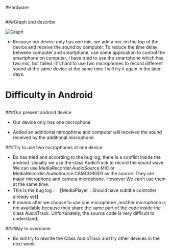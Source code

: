 #Hardware 

##
###Graph and describe

![Graph](http://ogkydloun.bkt.clouddn.com/Device_outlooking.png)


*	Because our device only has one mic, we add a mic on the top of the device and receive the sound by computer.
To reduce the time delay between computer and smartphone, use some application to control the smartphone on computer.
I have tried to use the smartphone which has two mic, but failed. 
It's hard to use two microphones to record different sound at the same device at the same time
I will try it again in the later days.

# Difficulty in Android

##
###Our present android device

*	Our device only has one microphone

* Added an additional mircophone and computer will received the sound received by the additional microphone.

###Try to use two microphones at one device
*	Bo has tried and according to the bug log, there is a conflict inside the android. Usually we use the class AudioTrack to record the sound wave. We can use MediaRecorder.AudioSource.MIC or MediaRecorder.AudioSource.CAMCORDER as the source. They are major microphone and camera microphone. However We can't use them at the same time. 
*	This is the bug log： 【MediaPlayer：Should have subtitle controller already set】
*	It means after we choose to use one microphone ,another microphone is not availiable because they share the same part of the code inside the class AudioTrack. Unfortunately, the source code is very difficult to understand.

###Way to overcome
* Bo will try to rewrite the Class AudioTrack and try other devices in the next week
